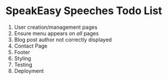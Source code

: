 SpeakEasy Speeches Todo List
============================

  1. User creation/management pages
  2. Ensure menu appears on _all_ pages
  3. Blog post author not correctly displayed
  4. Contact Page
  3. Footer
  4. Styling
  5. Testing
  6. Deployment
